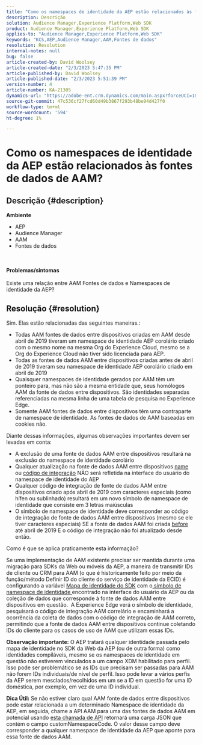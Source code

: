 ```yaml
---
title: "Como os namespaces de identidade da AEP estão relacionados às fontes de dados AAM?"
description: Descrição
solution: Audience Manager,Experience Platform,Web SDK
product: Audience Manager,Experience Platform,Web SDK
applies-to: "Audience Manager,Experience Platform,Web SDK"
keywords: "KCS,AEP,Audience Manager,AAM,Fontes de dados"
resolution: Resolution
internal-notes: null
bug: false
article-created-by: David Woolsey
article-created-date: "2/3/2023 5:47:35 PM"
article-published-by: David Woolsey
article-published-date: "2/3/2023 5:51:39 PM"
version-number: 4
article-number: KA-21305
dynamics-url: "https://adobe-ent.crm.dynamics.com/main.aspx?forceUCI=1&pagetype=entityrecord&etn=knowledgearticle&id=0abd46d1-eaa3-ed11-aad1-6045bd0065f9"
source-git-commit: 47c536cf27fcd60d49b3867f293b48be94d427f0
workflow-type: tm+mt
source-wordcount: '594'
ht-degree: 1%

---
```


# Como os namespaces de identidade da AEP estão relacionados às fontes de dados de AAM?

## Descrição {#description}

<b>Ambiente</b>
- AEP
- Audience Manager
- AAM
- Fontes de dados

<br> <br><b>Problemas/sintomas</b><br> <br>Existe uma relação entre AAM Fontes de dados e Namespaces de identidade da AEP?

## Resolução {#resolution}


Sim. Elas estão relacionadas das seguintes maneiras.:

- Todas AAM fontes de dados entre dispositivos criadas em AAM desde abril de 2019 tiveram um namespace de identidade AEP corolário criado com o mesmo nome na mesma Org do Experience Cloud, mesmo se a Org do Experience Cloud não tiver sido licenciada para AEP.
- Todas as fontes de dados AAM entre dispositivos criadas antes de abril de 2019 tiveram seu namespace de identidade AEP corolário criado em abril de 2019
- Quaisquer namespaces de identidade gerados por AAM têm um ponteiro para, mas não são a mesma entidade que, seus homólogos AAM da fonte de dados entre dispositivos. São identidades separadas referenciadas na mesma linha de uma tabela de pesquisa no Experience Edge.
- Somente AAM fontes de dados entre dispositivos têm uma contraparte de namespace de identidade. As fontes de dados de AAM baseadas em cookies não.


Diante dessas informações, algumas observações importantes devem ser levadas em conta:

- A exclusão de uma fonte de dados AAM entre dispositivos resultará na exclusão do namespace de identidade corolário
- Qualquer atualização na fonte de dados AAM entre dispositivos <u>name </u>ou <u>código de integração</u> NÃO será refletida na interface do usuário do namespace de identidade do AEP
- Qualquer código de integração de fonte de dados AAM entre dispositivos criado após abril de 2019 com caracteres especiais (como hífen ou sublinhado) resultará em um novo símbolo de namespace de identidade que consiste em 3 letras maiúsculas
- O símbolo de namespace de identidade deve corresponder ao código de integração de fonte de dados AAM entre dispositivos (mesmo se ele tiver caracteres especiais) SE a fonte de dados AAM foi criada <u>before </u>até abril de 2019 E o código de integração não foi atualizado desde então.


Como é que se aplica praticamente esta informação?

Se uma implementação de AAM existente precisar ser mantida durante uma migração para SDKs da Web ou móveis da AEP, a maneira de transmitir IDs de cliente ou CRM para AAM (o que é historicamente feito por meio da função/método Definir ID do cliente do serviço de identidade da ECID) é configurando a variável [Mapa de identidade do SDK](https://experienceleague.adobe.com/docs/experience-platform/edge/identity/overview.html?lang=en) com o<u> símbolo de namespace de identidade </u>encontrado na interface do usuário da AEP ou da coleção de dados que corresponde à fonte de dados AAM entre dispositivos em questão.  A Experience Edge verá o símbolo de identidade, pesquisará o código de integração AAM correlário e encaminhará a ocorrência da coleta de dados com o código de integração de AAM correto, permitindo que a fonte de dados AAM entre dispositivos continue coletando IDs do cliente para os casos de uso de AAM que utilizam essas IDs.

<b>Observação importante:</b> O AEP tratará qualquer identidade passada pelo mapa de identidade no SDK da Web da AEP (ou de outra forma) como identidades compiláveis, mesmo se os namespaces de identidade em questão não estiverem vinculados a um campo XDM habilitado para perfil. Isso pode ser problemático se as IDs que precisam ser passadas para AAM não forem IDs individuais/de nível de perfil. Isso pode levar a vários perfis da AEP serem mesclados/recolhidos em um se a ID em questão for uma ID doméstica, por exemplo, em vez de uma ID individual.

<b>Dica Útil:</b> Se não estiver claro qual AAM fonte de dados entre dispositivos pode estar relacionada a um determinado Namespace de identidade da AEP, em seguida, chame a API AAM para uma das fontes de dados AAM em potencial usando [esta chamada de API](https://vhttps://bank.demdex.com/portal/swagger/index.html#/Data%20Source%20API/get_datasources__dataSourceId_) retornará uma carga JSON que contém o campo customNamespaceCode. O valor desse campo deve corresponder a qualquer namespace de identidade da AEP que aponte para essa fonte de dados AAM.



